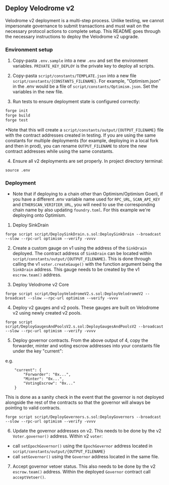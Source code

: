 ## Deploy Velodrome v2

Velodrome v2 deployment is a multi-step process.  Unlike testing, we cannot impersonate governance to submit transactions and must wait on the necessary protocol actions to complete setup.  This README goes through the necessary instructions to deploy the Velodrome v2 upgrade.

### Environment setup
1. Copy-pasta `.env.sample` into a new `.env` and set the environment variables. `PRIVATE_KEY_DEPLOY` is the private key to deploy all scripts.
2. Copy-pasta `script/constants/TEMPLATE.json` into a new file `script/constants/{CONSTANTS_FILENAME}`. For example, "Optimism.json" in the .env would be a file of `script/constants/Optimism.json`.  Set the variables in the new file.

3. Run tests to ensure deployment state is configured correctly:
```ml
forge init
forge build
forge test
```

*Note that this will create a `script/constants/output/{OUTPUT_FILENAME}` file with the contract addresses created in testing.  If you are using the same constants for multiple deployments (for example, deploying in a local fork and then in prod), you can rename `OUTPUT_FILENAME` to store the new contract addresses while using the same constants.

4. Ensure all v2 deployments are set properly. In project directory terminal:
```
source .env
```

### Deployment
- Note that if deploying to a chain other than Optimism/Optimism Goerli, if you have a different .env variable name used for `RPC_URL`, `SCAN_API_KEY` and `ETHERSCAN_VERIFIER_URL`, you will need to use the corresponding chain name by also updating `foundry.toml`.  For this example we're deploying onto Optimism.

1. Deploy SinkDrain
```
forge script script/DeploySinkDrain.s.sol:DeploySinkDrain --broadcast --slow --rpc-url optimism --verify -vvvv
```

2. Create a custom gauge on v1 using the address of the `SinkDrain` deployed.  The contract address of `SinkDrain` can be located within `script/constants/output/{OUTPUT_FILENAME}`.  This is done through calling the v1 `voter.createGauge()` with the function argument being the `SinkDrain` address.  This gauge needs to be created by the v1 `escrow.team()` address.

3. Deploy Velodrome v2 Core
```
forge script script/DeployVelodromeV2.s.sol:DeployVelodromeV2 --broadcast --slow --rpc-url optimism --verify -vvvv
```

4. Deploy v2 gauges and v2 pools.  These gauges are built on Velodrome v2 using newly created v2 pools.
```
forge script script/DeployGaugesAndPoolsV2.s.sol:DeployGaugesAndPoolsV2 --broadcast --slow --rpc-url optimism --verify -vvvv
```

5. Deploy governor contracts. From the above output of 4, copy the forwarder, minter and voting escrow addresses into your constants file under the key "current":

e.g. 
```
    "current": {
        "Forwarder": "0x...",
        "Minter": "0x...",
        "VotingEscrow": "0x..."
    }
```

This is done as a sanity check in the event that the governor is not deployed alongside the rest of the contracts so that the governor will always be pointing to valid contracts. 

```
forge script script/DeployGovernors.s.sol:DeployGovernors --broadcast --slow --rpc-url optimism --verify -vvvv
```

6.  Update the governor addresses on v2.  This needs to be done by the v2 `Voter.governor()` address.  Within v2 `voter`:
 - call `setEpochGovernor()` using the `EpochGovernor` address located in `script/constants/output/{OUTPUT_FILENAME}`
 - call `setGovernor()` using the `Governor` address located in the same file.

7. Accept governor vetoer status.  This also needs to be done by the v2 `escrow.team()` address.  Within the deployed `Governor` contract call `acceptVetoer()`.